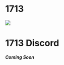 # 1713
<kbd>
 <img src="https://i.imgur.com/r8ubPZR.png">
</kbd>


# 1713 Discord
<b><i>Coming Soon</b></i>
